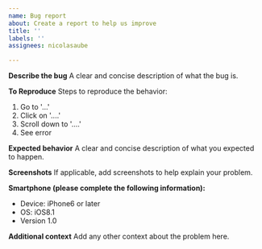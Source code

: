 ```yaml
---
name: Bug report
about: Create a report to help us improve
title: ''
labels: ''
assignees: nicolasaube

---
```


**Describe the bug**
A clear and concise description of what the bug is.

**To Reproduce**
Steps to reproduce the behavior:
1. Go to '...'
2. Click on '....'
3. Scroll down to '....'
4. See error

**Expected behavior**
A clear and concise description of what you expected to happen.

**Screenshots**
If applicable, add screenshots to help explain your problem.

**Smartphone (please complete the following information):**
 - Device: iPhone6 or later
 - OS: iOS8.1
 - Version 1.0

**Additional context**
Add any other context about the problem here.
